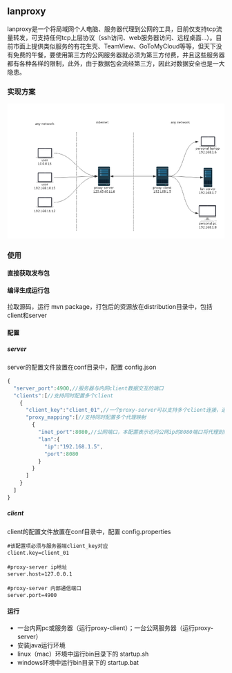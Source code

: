 ## lanproxy
lanproxy是一个将局域网个人电脑、服务器代理到公网的工具，目前仅支持tcp流量转发，可支持任何tcp上层协议（ssh访问、web服务器访问、远程桌面...）。目前市面上提供类似服务的有花生壳、TeamView、GoToMyCloud等等，但天下没有免费的午餐，要使用第三方的公网服务器就必须为第三方付费，并且这些服务器都有各种各样的限制，此外，由于数据包会流经第三方，因此对数据安全也是一大隐患。

### 实现方案
![lanproxy](lanproxy.png)
### 使用
#### 直接获取发布包

#### 编译生成运行包
拉取源码，运行 mvn package，打包后的资源放在distribution目录中，包括client和server

#### 配置
##### server
server的配置文件放置在conf目录中，配置 config.json
```js
{
  "server_port":4900,//服务器与内网client数据交互的端口
  "clients":[//支持同时配置多个client
    {
      "client_key":"client_01",//一个proxy-server可以支持多个client连接，通过client_key区分
      "proxy_mapping":[//支持同时配置多个代理映射
        {
          "inet_port":8080,//公网端口，本配置表示访问公网ip的8080端口将代理到内网192.168.1.5的8080端口
          "lan":{
            "ip":"192.168.1.5",
            "port":8080
          }
        }
      ]
    }
  ]
}
```

##### client
client的配置文件放置在conf目录中，配置 config.properties
```
#该配置项必须与服务器端client_key对应
client.key=client_01

#proxy-server ip地址
server.host=127.0.0.1

#proxy-server 内部通信端口
server.port=4900
```

#### 运行
- 一台内网pc或服务器（运行proxy-client）；一台公网服务器（运行proxy-server）
- 安装java运行环境
- linux（mac）环境中运行bin目录下的 startup.sh
- windows环境中运行bin目录下的 startup.bat
